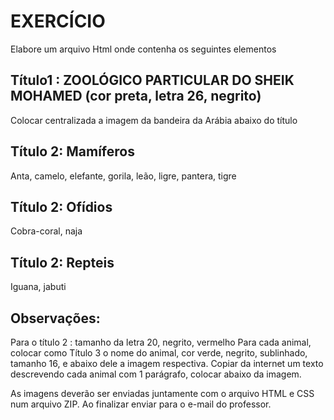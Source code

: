 <h1>EXERCÍCIO</h1>

Elabore um arquivo Html onde contenha os seguintes elementos


<h2>Título1 : ZOOLÓGICO PARTICULAR DO SHEIK MOHAMED  (cor preta, letra 26, negrito) </h2>
Colocar centralizada a imagem da bandeira da Arábia abaixo do título

<h2>Título 2: Mamíferos </h2>
Anta, camelo, elefante, gorila, leão, ligre, pantera, tigre

<h2>Título 2: Ofídios</h2>
Cobra-coral, naja

<h2>Título 2: Repteis</h2>
Iguana, jabuti


<h2>Observações:</h2>
Para o título 2 : tamanho da letra 20, negrito, vermelho
Para cada animal, colocar como Título 3 o nome do animal, cor verde, negrito, sublinhado, tamanho 16, e abaixo dele a imagem respectiva.
Copiar da internet um texto descrevendo cada animal com 1 parágrafo, colocar abaixo da imagem.


As imagens deverão ser enviadas juntamente com o arquivo HTML e CSS num arquivo ZIP.
Ao finalizar enviar para o e-mail do professor.